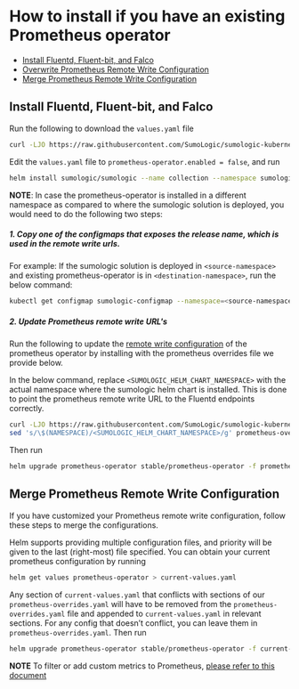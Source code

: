 # How to install if you have an existing Prometheus operator

<!-- TOC -->
 
- [Install Fluentd, Fluent-bit, and Falco](#install-fluentd-fluent-bit-and-falco) 
- [Overwrite Prometheus Remote Write Configuration](#overwrite-prometheus-remote-write-configuration) 
- [Merge Prometheus Remote Write Configuration](#merge-prometheus-remote-write-configuration)  

<!-- /TOC -->

## Install Fluentd, Fluent-bit, and Falco

Run the following to download the `values.yaml` file

```bash
curl -LJO https://raw.githubusercontent.com/SumoLogic/sumologic-kubernetes-collection/v0.16.0/deploy/helm/sumologic/values.yaml
```

Edit the `values.yaml` file to `prometheus-operator.enabled = false`, and run

```bash
helm install sumologic/sumologic --name collection --namespace sumologic -f values.yaml --set sumologic.accessId=<SUMO_ACCESS_ID> --set sumologic.accessKey=<SUMO_ACCESS_KEY> --set sumologic.clusterName=<MY_CLUSTER_NAME> 
```
**NOTE**:
In case the prometheus-operator is installed in a different namespace as compared to where the sumologic solution is deployed, you would need to do the following two steps:  

##### 1. Copy one of the configmaps that exposes the release name,  which is used in the remote write urls.

For example: 
If the sumologic solution is deployed in `<source-namespace>` and existing prometheus-operator is in `<destination-namespace>`, run the below command: 
```bash
kubectl get configmap sumologic-configmap --namespace=<source-namespace> —-export -o yaml | kubectl apply --namespace=<destination-namespace> -f -
```
##### 2. Update Prometheus remote write URL's
Run the following to update the [remote write configuration](https://prometheus.io/docs/prometheus/latest/configuration/configuration/#remote_write) of the prometheus operator by installing with the prometheus overrides file we provide below.

In the below command, replace `<SUMOLOGIC_HELM_CHART_NAMESPACE>` with the actual namespace where the sumologic helm chart is installed. This is done to point the prometheus remote write URL to the Fluentd endpoints correctly.

```bash
curl -LJO https://raw.githubusercontent.com/SumoLogic/sumologic-kubernetes-collection/v0.16.0/deploy/helm/prometheus-overrides.yaml| \
sed 's/\$(NAMESPACE)/<SUMOLOGIC_HELM_CHART_NAMESPACE>/g' prometheus-overrides.yaml > prometheus-overrides.yaml
```

Then run

```bash
helm upgrade prometheus-operator stable/prometheus-operator -f prometheus-overrides.yaml --set prometheus-operator.prometheus-node-exporter.service.port=9200 --set prometheus-operator.prometheus-node-exporter.service.targetPort=9200
```

## Merge Prometheus Remote Write Configuration

If you have customized your Prometheus remote write configuration, follow these steps to merge the configurations. 

Helm supports providing multiple configuration files, and priority will be given to the last (right-most) file specified. You can obtain your current prometheus configuration by running

```bash
helm get values prometheus-operator > current-values.yaml
```

Any section of `current-values.yaml` that conflicts with sections of our `prometheus-overrides.yaml` will have to be removed from the `prometheus-overrides.yaml` file and appended to `current-values.yaml` in relevant sections. For any config that doesn’t conflict, you can leave them in `prometheus-overrides.yaml`. Then run

```bash
helm upgrade prometheus-operator stable/prometheus-operator -f current-values.yaml -f prometheus-overrides.yaml
```

__NOTE__ To filter or add custom metrics to Prometheus, [please refer to this document](additional_prometheus_configuration.md)
